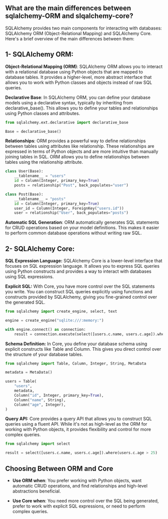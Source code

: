 ## What are the main differences between sqlalchemy-ORM and slqalchemy-core?


SQLAlchemy provides two main components for interacting with databases: SQLAlchemy ORM (Object-Relational Mapping) and SQLAlchemy Core. Here's a brief overview of the main differences between them:

## 1- SQLAlchemy ORM:

**Object-Relational Mapping (ORM)**: SQLAlchemy ORM allows you to interact with a relational database using Python objects that are mapped to database tables. It provides a higher-level, more abstract interface that allows you to work with Python classes and objects instead of raw SQL queries.

**Declarative Base**: In SQLAlchemy ORM, you can define your database models using a declarative syntax, typically by inheriting from declarative_base(). This allows you to define your tables and relationships using Python classes and attributes.

```python
from sqlalchemy.ext.declarative import declarative_base

Base = declarative_base()
```

**Relationships**: ORM provides a powerful way to define relationships between tables using attributes like relationship. These relationships are expressed in terms of Python objects and are more intuitive than manually joining tables in SQL. ORM allows you to define relationships between tables using the relationship attribute.

```python
class User(Base):
    __tablename__ = "users"
    id = Column(Integer, primary_key=True)
    posts = relationship("Post", back_populates="user")

class Post(Base):
    __tablename__ = "posts"
    id = Column(Integer, primary_key=True)
    user_id = Column(Integer, ForeignKey("users.id"))
    user = relationship("User", back_populates="posts")

```

**Automatic SQL Generation**: ORM automatically generates SQL statements for CRUD operations based on your model definitions. This makes it easier to perform common database operations without writing raw SQL.


## 2- SQLAlchemy Core:

**SQL Expression Language:** SQLAlchemy Core is a lower-level interface that focuses on SQL expression language. It allows you to express SQL queries using Python constructs and provides a way to interact with databases using SQL expressions.

**Explicit SQL:** With Core, you have more control over the SQL statements you write. You can construct SQL queries explicitly using functions and constructs provided by SQLAlchemy, giving you fine-grained control over the generated SQL.

```python
from sqlalchemy import create_engine, select, text

engine = create_engine("sqlite:///:memory:")

with engine.connect() as connection:
    result = connection.execute(select([users.c.name, users.c.age]).where(text("age > 25")))

```

**Schema Definition:** In Core, you define your database schema using explicit constructs like Table and Column. This gives you direct control over the structure of your database tables.

```python
from sqlalchemy import Table, Column, Integer, String, MetaData

metadata = MetaData()

users = Table(
    "users",
    metadata,
    Column("id", Integer, primary_key=True),
    Column("name", String),
    Column("age", Integer),
)

```

**Query API:** Core provides a query API that allows you to construct SQL queries using a fluent API. While it's not as high-level as the ORM for working with Python objects, it provides flexibility and control for more complex queries.

```python
from sqlalchemy import select

result = select([users.c.name, users.c.age]).where(users.c.age > 25)

```

## Choosing Between ORM and Core

- **Use ORM when**: You prefer working with Python objects, want automatic CRUD operations, and find relationships and high-level abstractions beneficial.

- **Use Core when**: You need more control over the SQL being generated, prefer to work with explicit SQL expressions, or need to perform complex queries.